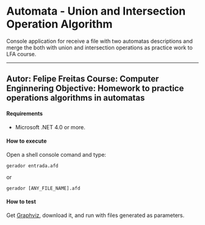 # Automata - Union and Intersection Operation Algorithm

Console application for receive a file with two automatas descriptions and merge the both with union and intersection operations as practice work to LFA course.

---
Autor: Felipe Freitas
Course: Computer Enginnering
Objective: Homework to practice operations algorithms in automatas
---

#### Requirements
 - Microsoft .NET 4.0 or more. 

#### How to execute
Open a shell console comand and type: 

```script
gerador entrada.afd
```
or
```script
gerador [ANY_FILE_NAME].afd
```

#### How to test
Get [Graphviz]("http://graphviz.org/"), download it, and run with files generated as parameters.
